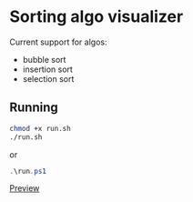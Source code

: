 # Sorting algo visualizer
Current support for algos:
* bubble sort
* insertion sort
* selection sort

## Running
```bash
chmod +x run.sh
./run.sh
```
or
```powershell
.\run.ps1
```

[Preview](assests/thumbnail-algo.png)